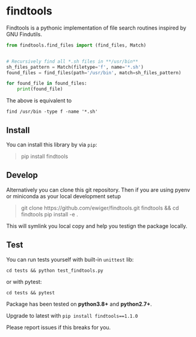 # findtools

Findtools is a pythonic implementation of file search routines inspired by GNU Findutils.


```python
from findtools.find_files import (find_files, Match)


# Recursively find all *.sh files in **/usr/bin**
sh_files_pattern = Match(filetype='f', name='*.sh')
found_files = find_files(path='/usr/bin', match=sh_files_pattern)

for found_file in found_files:
	print(found_file)
```

The above is equivalent to

```
find /usr/bin -type f -name '*.sh'
```


## Install

You can install this library by via `pip`:

<blockquote>
    pip install findtools
</blockquote>

## Develop

Alternatively you can clone this git repository. Then if you are using pyenv or miniconda as your local development setup

<blockquote>
    git clone https://github.com/ewiger/findtools.git findtools && cd findtools
    pip install -e .
</blockquote>

This will symlink you local copy and help you testign the package locally.

## Test

You can run tests yourself with built-in `unittest` lib:

    cd tests && python test_findtools.py

or with pytest:

    cd tests && pytest

Package has been tested on **python3.8+** and **python2.7+**.

Upgrade to latest with `pip install findtools==1.1.0`

Please report issues if this breaks for you.
